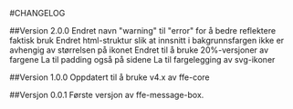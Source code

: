 #CHANGELOG

##Version 2.0.0
Endret navn "warning" til "error" for å bedre reflektere faktisk bruk
Endret html-struktur slik at innsnitt i bakgrunnsfargen ikke er avhengig av størrelsen på ikonet
Endret til å bruke 20%-versjoner av fargene
La til padding også på sidene
La til fargelegging av svg-ikoner

##Version 1.0.0
Oppdatert til å bruke v4.x av ffe-core

##Versjon 0.0.1
Første versjon av ffe-message-box.
